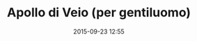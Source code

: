 ---
title: Apollo di Veio (per gentiluomo)
layout: post
date: 2015-09-23 12:55
numero: 16
image: 16_apolloveio_m.png
thumb: 16_apolloveio_m.svg
wiki: https://it.wikipedia.org/wiki/Apollo_di_Veio
source: https://upload.wikimedia.org/wikipedia/commons/5/5f/Apollon_de_V%C3%A9ies.JPG
source-name: Wikimedia Commons
autore: luca corsato
social-autore: https://twitter.com/lucacorsato
social-idea: https://twitter.com/lucacorsato
idea: luca corsato
tags:
- uomo
- mitologia
---